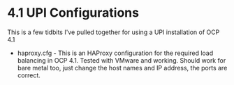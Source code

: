 # 4.1 UPI Configurations

This is a few tidbits I've pulled together for using a UPI installation of OCP 4.1

- haproxy.cfg - This is an HAProxy configuration for the required load balancing in OCP 4.1. Tested with VMware and working. Should work for bare metal too, just change the host names and IP address, the ports are correct.
